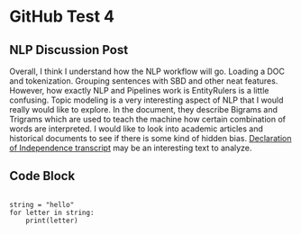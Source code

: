 # GitHub Test 4
## NLP Discussion Post
Overall, I think I understand how the NLP workflow will go. Loading a DOC and tokenization. Grouping sentences with SBD and other neat features. However, how exactly NLP and Pipelines work is EntityRulers is a little confusing. Topic modeling is a very interesting aspect of NLP that I would really would like to explore. In the document, they describe Bigrams and Trigrams which are used to teach the machine how certain combination of words are interpreted. I would like to look into academic articles and historical documents to see if there is some kind of hidden bias. 
[Declaration of Independence transcript](https://www.archives.gov/founding-docs/declaration-transcriptLinks/) may be an interesting text to analyze.
## Code Block 
<code att="test"> 
string = "hello"
for letter in string:
	print(letter)
</code>
